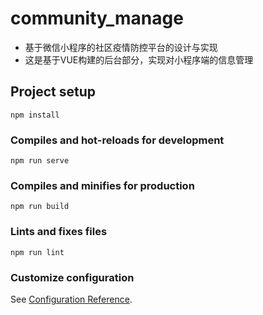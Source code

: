 # community_manage
* 基于微信小程序的社区疫情防控平台的设计与实现
* 这是基于VUE构建的后台部分，实现对小程序端的信息管理
## Project setup
```
npm install
```

### Compiles and hot-reloads for development
```
npm run serve
```

### Compiles and minifies for production
```
npm run build
```

### Lints and fixes files
```
npm run lint
```

### Customize configuration
See [Configuration Reference](https://cli.vuejs.org/config/).
